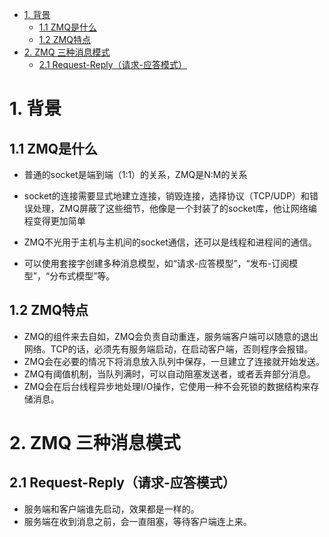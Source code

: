 <!-- TOC -->

- [1. 背景](#1-背景)
    - [1.1 ZMQ是什么](#11-zmq是什么)
    - [1.2 ZMQ特点](#12-zmq特点)
- [2. ZMQ 三种消息模式](#2-zmq-三种消息模式)
    - [2.1 Request-Reply（请求-应答模式）](#21-request-reply请求-应答模式)

<!-- /TOC -->

# 1. 背景
## 1.1 ZMQ是什么
* 普通的socket是端到端（1:1）的关系，ZMQ是N:M的关系
* socket的连接需要显式地建立连接，销毁连接，选择协议（TCP/UDP）和错误处理，ZMQ屏蔽了这些细节，他像是一个封装了的socket库，他让网络编程变得更加简单
* ZMQ不光用于主机与主机间的socket通信，还可以是线程和进程间的通信。

* 可以使用套接字创建多种消息模型，如“请求-应答模型”，“发布-订阅模型”，“分布式模型”等。

## 1.2 ZMQ特点
* ZMQ的组件来去自如，ZMQ会负责自动重连，服务端客户端可以随意的退出网络。TCP的话，必须先有服务端启动，在启动客户端，否则程序会报错。
* ZMQ会在必要的情况下将消息放入队列中保存，一旦建立了连接就开始发送。
* ZMQ有阈值机制，当队列满时，可以自动阻塞发送者，或者丢弃部分消息。
* ZMQ会在后台线程异步地处理I/O操作，它使用一种不会死锁的数据结构来存储消息。


# 2. ZMQ 三种消息模式
## 2.1 Request-Reply（请求-应答模式）
* 服务端和客户端谁先启动，效果都是一样的。
* 服务端在收到消息之前，会一直阻塞，等待客户端连上来。